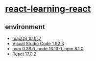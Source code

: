 # [react-learning-react](https://github.com/MoonHighway/learning-react)

## environment

- [macOS 10.15.7](https://www.apple.com/tw/macos/catalina/)
- [Visual Studio Code 1.62.3](https://code.visualstudio.com/)
- [nvm 0.38.0, node 16.13.0, npm 8.1.0](https://nodejs.org/en/)
- [React 17.0.2](https://zh-hant.reactjs.org/)
